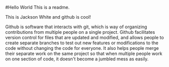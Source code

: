 #Hello World
This is a readme.

This is Jackson White and github is cool!

Github is software that interacts with git, which is way of organizing contributions from multiple people on a single project.
Github facilitates version control for files that are updated and modified, and allows people to create separate branches
to test out new features or modifications to the code without changing the code for everyone. It also helps people merge their
separate work on the same project so that when multiple people work on one section of code, it doesn't become a jumbled mess as 
easily.


